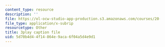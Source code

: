 ```yaml
---
content_type: resource
description: ''
file: https://ol-ocw-studio-app-production.s3.amazonaws.com/courses/20-219-becoming-the-next-bill-nye-writing-and-hosting-the-educational-show-january-iap-2015/5d70b4d44f14864e9aca6f04a5d4e9d1_AjK2zF9yN0k.srt
file_type: application/x-subrip
resourcetype: Other
title: 3play caption file
uid: 5d70b4d4-4f14-864e-9aca-6f04a5d4e9d1
---
```

